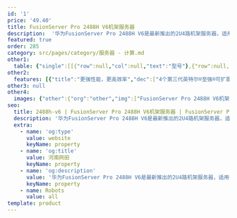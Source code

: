 ```yaml
---
id: '1'
price: '49.40'
title: FusionServer Pro 2488H V6机架服务器
description:  '华为FusionServer Pro 2488H V6是最新推出的2U4路机架服务器，适用于云计算、虚拟化、高性能计算(HPC)、数据库、SAP HANA等计算密集型场景。相比于2台2U2路机架服务器，在虚拟化应用中2488H V6可以带来更多的OPEX节省。2488H V6在2U空间内可配置4个第三代英特尔®至强®可扩展处理器，48条DDR4内存，11个PCIe扩展插槽以及最多25个2.5" 的本地存储资源。集成DEMT智能功耗管理、FDM智能故障管理等专利技术，可选配华为FusionDirector全生命周期管理软件，能够有效降低运营成本、提升投资回报。'
featured: true
order: 285
category: src/pages/category/服务器 - 计算.md
other1: 
  table: {"single":[[{"row":null,"col":null,"text":"型号"},{"row":null,"col":"3","text":"FusionServer Pro 2488H V6"}],[{"row":null,"col":null,"text":"形态"},{"row":null,"col":"3","text":"2U 机架服务器"}],[{"row":null,"col":null,"text":"处理器"},{"row":null,"col":"3","text":"2/4个第三代英特尔®至强®可扩展处理器5300/6300/8300系列，最高250W"}],[{"row":null,"col":null,"text":"内存"},{"row":null,"col":"3","text":"48个DDR4内存插槽，最高3200MT/s；最多24个英特尔®傲腾™持久内存200系列，最高2666MT/s"}],[{"row":null,"col":null,"text":"本地存储"},{"row":null,"col":"3","text":"支持多种不同的硬盘配置，硬盘支持热插拔：\n• 可配置8个前置的2.5英寸SAS/SATA硬盘\n• 可配置24个前置的2.5英寸SAS/SATA硬盘\n• 可配置25个前置的2.5英寸SAS/SATA硬盘\n• 可配置4个前置的2.5英寸SAS/SATA硬盘和8个NVMe SSD硬盘\n• 可配置4个前置的2.5英寸SAS/SATA硬盘和16个NVMe SSD硬盘\n• 可配置24个前置的2.5英寸 NVMe SSD 硬盘\n支持Flash存储：\n• 双M.2 SSD"}],[{"row":null,"col":null,"text":"RAID支持"},{"row":null,"col":"3","text":"可选配支持RAID0、1、1E、10、5、50、6、60等，支持Cache超级电容保护，提供RAID级别迁移、磁盘漫游、自诊断、Web远程设置等功能"}],[{"row":null,"col":null,"text":"PCIe扩展"},{"row":null,"col":"3","text":"最多11个PCIe3.0扩展槽位，包括一个OCP3.0标准网卡"}],[{"row":null,"col":null,"text":"异构加速卡"},{"row":null,"col":"3","text":"支持2个双槽位的全高全长或4个单槽位半高半长的GPU异构加速卡，详询\nhttps://support.huawei.com/onlinetoolsweb/ftca/index?serise=2"}],[{"row":null,"col":null,"text":"风扇"},{"row":null,"col":"3","text":"6个热拔插风扇，支持N+1冗余"}],[{"row":null,"col":null,"text":"电源"},{"row":null,"col":"3","text":"可配置2个冗余热插拔电源，支持1+1冗余，可选规格如下：\n• 3000W AC钛金电源\n  2500W（输入：200V AC～220V AC）\n  2900W（输入：220V AC～230V AC）\n  3000W（输入：230V AC～240V AC）\n• 2000W AC白金电源\n  1800W（输入：200V AC～220V AC或192V DC～200V DC）\n  2000W（输入：220V AC～240V AC或200V DC～288V DC）\n• 900W AC白金/钛金电源（输入：100V AC～240V AC或192V DC～288V DC）\n• 1500W HV DC电源（输入：260V AC-400V AC）\n• 2200W DC电源（输入：-38.4V DC-72V DC）\n• 1200W DC电源（输入：-38.4V DC~-72V DC）"}],[{"row":null,"col":null,"text":"管理"},{"row":null,"col":"3","text":"• 华为iBMC芯片集成1个专用管理GE网口，提供全面的故障诊断、自动化运维、硬件安全加固等管理特性\n• iBMC支持Redfish、SNMP、IPMI2.0等标准接口；提供基于HTML5/VNC KVM的远程管理界面；支持免CD部署和Agentless特性简化管理复杂度\n• 可选配华为FusionDirector管理软件，提供无状态计算、OS批量部署、固件自动升级等高级管理特性，实现全生命周期智能化、自动化管理"}],[{"row":null,"col":null,"text":"操作系统"},{"row":null,"col":"3","text":"支持Microsoft Windows Server、Red Hat Enterprise Linux、SUSE Linux Enterprise Server、CentOS、Citrix XenServer、VMware ESXi等。\n详询https://support.huawei.com/onlinetoolsweb/ftca/index?serise=2"}],[{"row":null,"col":null,"text":"安全特性"},{"row":null,"col":"3","text":"支持加电密码、管理员密码、TCM/TPM 2.0、安全面板、开箱检测等安全特性"}],[{"row":null,"col":null,"text":"工作温度"},{"row":null,"col":"3","text":"5ºC - 40ºC（41ºF-104ºF）（符合ASHRAE A3）"}],[{"row":null,"col":null,"text":"产品认证"},{"row":null,"col":"3","text":"CE、UL、FCC、CCC、RoHS等"}],[{"row":null,"col":null,"text":"安装套件"},{"row":null,"col":"3","text":"支持可伸缩滑道、抱轨及理线架"}],[{"row":null,"col":null,"text":"尺寸(高x宽x深)"},{"row":null,"col":"3","text":"86.1mm×447mm×790mm"}]]}
other2:
  features: [{"title":"更强性能，更高效率","dec":["4个第三代英特尔®至强®可扩展处理器提供更强通用算力；支持48个DDR4内存和英特尔®傲腾™200系列，高达18TB内存容量；2个高性能双宽GPU加速卡，为AI推理和训练提供更强AI算力。"]},{"title":"智慧节能，更高能效","dec":["专利DEMT动态能效管理技术同等性能最高节能15%；高压直流电源模块支持94%以上的能源利用率；80PLUS®钛金高能效电源模块，高达96%的能效转换率。"]},{"title":"智能管理，开放集成","dec":["全生命周期智能运维，FDM深度故障诊断技术，故障诊断准确率达93%；标准化开放接口及开发指南，易于第三方管理软件无缝集成。"]}]
other3: null
other4:
  images: {"other":{"org":"other","img":["FusionServer Pro 2488H V6机架服务器.webp"]}}
seo:
  title: 2488h-v6 | FusionServer Pro 2488H V6机架服务器 | FusionServer Pro机架服务器 | FusionServer Pro智能服务器 | 服务器 - 计算 | 数据中心
  description: '华为FusionServer Pro 2488H V6是最新推出的2U4路机架服务器，适用于云计算、虚拟化、高性能计算(HPC)、数据库、SAP HANA等计算密集型场景。相比于2台2U2路机架服务器，在虚拟化应用中2488H V6可以带来更多的OPEX节省。2488H V6在2U空间内可配置4个第三代英特尔®至强®可扩展处理器，48条DDR4内存，11个PCIe扩展插槽以及最多25个2.5" 的本地存储资源。集成DEMT智能功耗管理、FDM智能故障管理等专利技术，可选配华为FusionDirector全生命周期管理软件，能够有效降低运营成本、提升投资回报。'
  extra:
    - name: 'og:type'
      value: website
      keyName: property
    - name: 'og:title'
      value: 河南网田
      keyName: property
    - name: 'og:description'
      value: '华为FusionServer Pro 2488H V6是最新推出的2U4路机架服务器，适用于云计算、虚拟化、高性能计算(HPC)、数据库、SAP HANA等计算密集型场景。相比于2台2U2路机架服务器，在虚拟化应用中2488H V6可以带来更多的OPEX节省。2488H V6在2U空间内可配置4个第三代英特尔®至强®可扩展处理器，48条DDR4内存，11个PCIe扩展插槽以及最多25个2.5" 的本地存储资源。集成DEMT智能功耗管理、FDM智能故障管理等专利技术，可选配华为FusionDirector全生命周期管理软件，能够有效降低运营成本、提升投资回报。'
      keyName: property
    - name: Robots
      value: all
template: product
---
```

